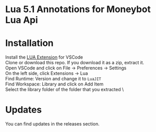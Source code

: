 # Lua 5.1 Annotations for Moneybot Lua Api
# Installation
Install the [LUA Extension](https://marketplace.visualstudio.com/items?itemName=sumneko.lua) for VSCode\
Clone or download this repo. If you download it as a zip, extract it.\
Open VSCode and click on File -> Preferences -> Settings\
On the left side, click Extensions -> Lua\
Find Runtime: Version and change it to `LuaJIT`\
Find Workspace: Library and click on Add Item\
Select the library folder of the folder that you extracted \
# Updates
You can find updates in the releases section.
